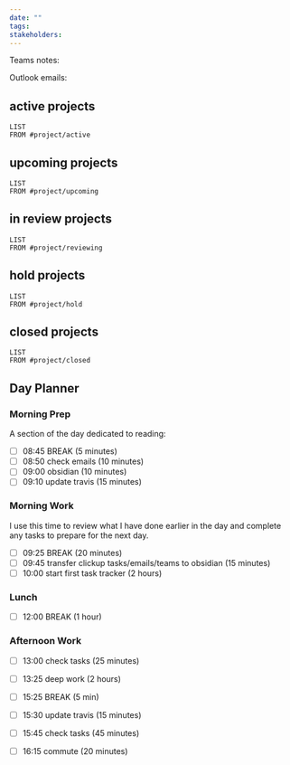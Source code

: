 ```yaml
---
date: ""
tags: 
stakeholders:
---
```



Teams notes:

Outlook emails:



## active projects
```dataview
LIST
FROM #project/active
```

## upcoming projects
```dataview
LIST
FROM #project/upcoming
```

## in review projects
```dataview
LIST
FROM #project/reviewing
```


## hold projects
```dataview
LIST
FROM #project/hold
```


## closed projects
```dataview
LIST
FROM #project/closed
```


## Day Planner

### Morning Prep

A section of the day dedicated to reading:

- [ ] 08:45 BREAK (5 minutes)
- [ ] 08:50 check emails (10 minutes)
- [ ] 09:00 obsidian (10 minutes)
- [ ] 09:10 update travis (15 minutes)

### Morning Work

I use this time to review what I have done earlier in the day and complete any tasks to prepare for the next day.

- [ ] 09:25 BREAK (20 minutes)
- [ ] 09:45 transfer clickup tasks/emails/teams to obsidian (15 minutes)
- [ ] 10:00 start first task tracker (2 hours)

### Lunch

- [ ] 12:00 BREAK (1 hour)

### Afternoon Work

- [ ] 13:00 check tasks (25 minutes)
- [ ] 13:25 deep work (2 hours)
- [ ] 15:25 BREAK (5 min)
- [ ] 15:30 update travis (15 minutes)
- [ ] 15:45 check tasks (45 minutes)
- [ ] 16:15 commute (20 minutes)


